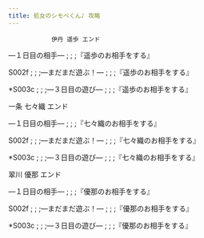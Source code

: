 ```yaml
---
title: 処女のシモベくん♪ 攻略
---
```


                伊丹 遥歩 エンド



―１日目の相手― ; ;  ;『遥歩のお相手をする』

S002f ; ;  ;―まだまだ遊ぶ！― ; ;  ;『遥歩のお相手をする』

*S003c ; ;  ;―３日目の遊び― ; ;  ;『遥歩のお相手をする』



一条 七々織 エンド



―１日目の相手― ; ;  ;『七々織のお相手をする』

S002f ; ;  ;―まだまだ遊ぶ！― ; ;  ;『七々織のお相手をする』

*S003c ; ;  ;―３日目の遊び― ; ;  ;『七々織のお相手をする』





翠川 優那 エンド



―１日目の相手― ; ;  ;『優那のお相手をする』

S002f ; ;  ;―まだまだ遊ぶ！― ; ;  ;『優那のお相手をする』

*S003c ; ;  ;―３日目の遊び― ; ;  ;『優那のお相手をする』


              
